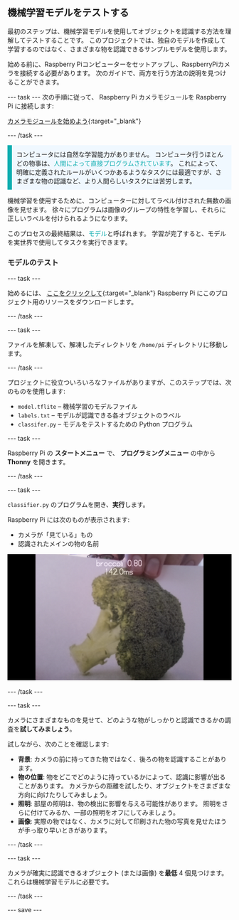 ## 機械学習モデルをテストする

最初のステップは、機械学習モデルを使用してオブジェクトを認識する方法を理解してテストすることです。 このプロジェクトでは、独自のモデルを作成して学習するのではなく、さまざまな物を認識できるサンプルモデルを使用します。

始める前に、Raspberry Piコンピューターをセットアップし、RaspberryPiカメラを接続する必要があります。 次のガイドで、両方を行う方法の説明を見つけることができます。

--- task ---
次の手順に従って、 Raspberry Pi カメラモジュールを Raspberry Pi に接続します:

[カメラモジュールを始めよう](https://projects.raspberrypi.org/ja-JP/projects/getting-started-with-picamera){:target="_blank"}

--- /task ---

<p style="border-left: solid; border-width:10px; border-color: #0faeb0; background-color: aliceblue; padding: 10px;">
コンピュータには自然な学習能力がありません。 コンピュータ行うほとんどの物事は、<span style="color: #0faeb0">人間によって直接プログラムされています</span>。 これによって、明確に定義されたルールがいくつかあるようなタスクには最適ですが、さまざまな物の認識など、より人間らしいタスクには苦労します。

機械学習を使用するために、コンピューターに対してラベル付けされた無数の画像を見せます。 徐々にプログラムは画像のグループの特性を学習し、それらに正しいラベルを付けられるようになります。

このプロセスの最終結果は、<span style="color: #0faeb0">モデル</span>と呼ばれます。 学習が完了すると、モデルを実世界で使用してタスクを実行できます。 
</p>

### モデルのテスト

--- task ---

始めるには、 [ここをクリックして](http://rpf.io/p/ja-JP/lego-robot-face-go){:target="_blank"} Raspberry Pi にこのプロジェクト用のリソースをダウンロードします。

 --- /task ---

 --- task ---

 ファイルを解凍して、解凍したディレクトリを `/home/pi` ディレクトリに移動します。

 --- /task ---

 プロジェクトに役立ついろいろなファイルがありますが、このステップでは、次のものを使用します:

 - `model.tflite` – 機械学習のモデルファイル
 - `labels.txt` – モデルが認識できる各オブジェクトのラベル
 - `classifer.py` – モデルをテストするための Python プログラム

--- task ---

Raspberry Pi の **スタートメニュー** で、 **プログラミングメニュー** の中から **Thonny** を開きます。

 --- /task ---

--- task ---

`classifier.py` のプログラムを開き、**実行**します。

Raspberry Pi には次のものが表示されます:
+ カメラが「見ている」もの
+ 認識されたメインの物の名前

 ![認識させるプロジェクトが動作している画像。](images/classifier.png)

--- /task ---

--- task ---

 カメラにさまざまなものを見せて、どのような物がしっかりと認識できるかの調査を**試してみましょう**。

 試しながら、次のことを確認します:
   - **背景**: カメラの前に持ってきた物ではなく、後ろの物を認識することがあります。
   - **物の位置**: 物をどこでどのように持っているかによって、認識に影響が出ることがあります。 カメラからの距離を試したり、オブジェクトをさまざまな方向に向けたりしてみましょう。
   - **照明**: 部屋の照明は、物の検出に影響を与える可能性があります。 照明をさらに付けてみるか、一部の照明をオフにしてみましょう。
   - **画像**: 実際の物ではなく、カメラに対して印刷された物の写真を見せたほうが手っ取り早いときがあります。

--- /task ---

--- task ---

カメラが確実に認識できるオブジェクト (または画像) を**最低** 4 個見つけます。これらは機械学習モデルに必要です。

--- /task ---

--- save ---
